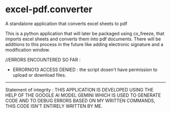 # excel-pdf.converter
A standalone application that converts excel sheets to pdf

This is a python application that will later be packaged using cx_freeze, that imports excel sheets and converts them into pdf documents.
There will be additions to this process in the future like adding electronic signature and a modification window.


//ERRORS ENCOUNTERED SO FAR : 
- ERRORNO13 ACCESS DENIED : the script dosen't have permission to upload or download files. 

-----------
Statement of integrity : THIS APPLICATION IS DEVELOPED USING THE HELP OF THE GOOGLE AI MODEL GEMINI WHICH IS USED TO GENERATE CODE AND TO DEBUG ERRORS BASED ON MY WRITTEN COMMANDS, THIS CODE ISN'T ENTIRELY WRITTEN BY ME.

